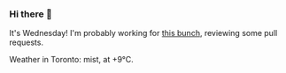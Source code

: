 ### Hi there :wave:

It's Wednesday! I'm probably working for [this bunch](https://github.com/kohofinancial), reviewing some pull requests.

Weather in Toronto: mist, at +9°C.
